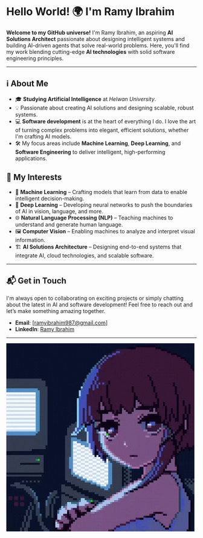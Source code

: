 # Hello World! 🌍 I'm Ramy Ibrahim

**Welcome to my GitHub universe!** I'm Ramy Ibrahim, an aspiring **AI Solutions Architect** passionate about designing intelligent systems and building AI-driven agents that solve real-world problems. Here, you'll find my work blending cutting-edge **AI technologies** with solid software engineering principles.

---

## ℹ️ About Me

- 🎓 **Studying Artificial Intelligence** at *Helwan University*.
- 💡 Passionate about creating AI solutions and designing scalable, robust systems.
- 💻 **Software development** is at the heart of everything I do. I love the art of turning complex problems into elegant, efficient solutions, whether I'm crafting AI models.
- 🛠️ My focus areas include **Machine Learning**, **Deep Learning**, and **Software Engineering** to deliver intelligent, high-performing applications.

## 🤖 My Interests

- 🧠 **Machine Learning** – Crafting models that learn from data to enable intelligent decision-making.
- 🤖 **Deep Learning** – Developing neural networks to push the boundaries of AI in vision, language, and more.
- 🌐 **Natural Language Processing (NLP)** – Teaching machines to understand and generate human language.
- 🖼️ **Computer Vision** – Enabling machines to analyze and interpret visual information.
- 🏗️ **AI Solutions Architecture** – Designing end-to-end systems that integrate AI, cloud technologies, and scalable software.

---

## 📬 Get in Touch

I'm always open to collaborating on exciting projects or simply chatting about the latest in AI and software development! Feel free to reach out and let’s make something amazing together.

- **Email**: [ramyibrahim987@gmail.com]
- **LinkedIn**: [Ramy Ibrahim](https://www.linkedin.com/in/ramy-ibrahim-02030426)

---

![My Pinterest GIF](https://github.com/ramy-ibrahim-ahmed/ramy-ibrahim-ahmed/blob/main/Lain%20Serial%20Experiments%20Lain%20GIF%20-%20Lain%20Serial%20Experiments%20Lain%20Pixel%20Art%20-%20Descubre%20y%20comparte%20GIF.gif?raw=true)

